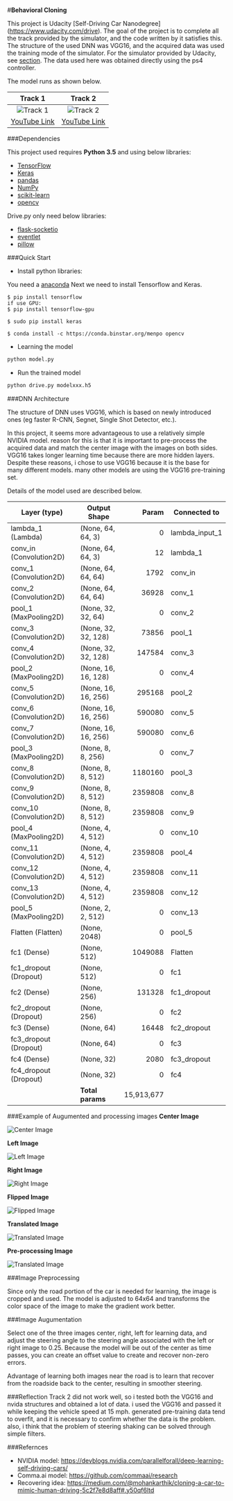 #**Behavioral Cloning**

This project is Udacity [Self-Driving Car Nanodegree] (https://www.udacity.com/drive). The goal of the project is to complete all the track provided by the simulator, and the code written by it satisfies this. The structure of the used DNN was VGG16, and the acquired data was used the training mode of the simulator. For the simulator provided by Udacity, see [section](https://github.com/udacity/self-driving-car-sim). The data used here was obtained directly using the ps4 controller.

The model runs as shown below.

Track 1                       |  Track 2
:----------------------------:|:------------------------------:
![Track 1](imgfile/track1.gif) | ![Track 2](imgfile/track2.gif)
|[YouTube Link](https://youtu.be/j5FRHlkMdpM)|[YouTube Link](https://youtu.be/MDbgBqUcmnE)|

###Dependencies

This project used requires **Python 3.5** and using below libraries: 

- [TensorFlow](http://tensorflow.org)
- [Keras](https://keras.io/)
- [pandas](http://pandas.pydata.org/)
- [NumPy](http://www.numpy.org/)
- [scikit-learn](http://scikit-learn.org/)
- [opencv](http://opencv.org/)

Drive.py only need below libraries:

- [flask-socketio](https://flask-socketio.readthedocs.io/en/latest/)
- [eventlet](http://eventlet.net/)
- [pillow](https://python-pillow.org/)

###Quick Start

- Install python libraries:

You need a [anaconda](https://www.continuum.io/downloads)
Next we need to install Tensorflow and Keras.

```Tensorflow
$ pip install tensorflow
if use GPU:
$ pip install tensorflow-gpu
```
```Keras
$ sudo pip install keras
```
```opencv
$ conda install -c https://conda.binstar.org/menpo opencv
```

- Learning the model
```python
python model.py
```

- Run the trained model
```python
python drive.py modelxxx.h5
```

###DNN Architecture

The structure of DNN uses VGG16, which is based on newly introduced ones (eg faster R-CNN, Segnet, Single Shot Detector, etc.).

In this project, it seems more advantageous to use a relatively simple NVIDIA model. reason for this is that it is important to pre-process the acquired data and match the center image with the images on both sides. VGG16 takes longer learning time because there are more hidden layers.
Despite these reasons, i chose to use VGG16 because it is the base for many different models. many other models are using the VGG16 pre-training set.

Details of the model used are described below.

|Layer (type)                    |Output Shape        |Param       |Connected to      |                     
|--------------------------------|--------------------|-----------:|------------------|
|lambda_1 (Lambda)               |(None, 64, 64, 3)   |0           |lambda_input_1    |       
|conv_in (Convolution2D)         |(None, 64, 64, 3)   |12          |lambda_1          |         
|conv_1 (Convolution2D)          |(None, 64, 64, 64)  |1792        |conv_in           |               
|conv_2 (Convolution2D)          |(None, 64, 64, 64)  |36928       |conv_1            |               
|pool_1 (MaxPooling2D)           |(None, 32, 32, 64)  |0           |conv_2            |         
|conv_3 (Convolution2D)          |(None, 32, 32, 128) |73856       |pool_1            |         
|conv_4 (Convolution2D)          |(None, 32, 32, 128) |147584      |conv_3            |         
|pool_2 (MaxPooling2D)           |(None, 16, 16, 128) |0           |conv_4            |        
|conv_5 (Convolution2D)          |(None, 16, 16, 256) |295168      |pool_2            |         
|conv_6 (Convolution2D)          |(None, 16, 16, 256) |590080      |conv_5            |         
|conv_7 (Convolution2D)          |(None, 16, 16, 256) |590080      |conv_6            |         
|pool_3 (MaxPooling2D)           |(None, 8, 8, 256)   |0           |conv_7            |         
|conv_8 (Convolution2D)          |(None, 8, 8, 512)   |1180160     |pool_3            |                     
|conv_9 (Convolution2D)          |(None, 8, 8, 512)   |2359808     |conv_8            |                     
|conv_10 (Convolution2D)         |(None, 8, 8, 512)   |2359808     |conv_9            |                     
|pool_4 (MaxPooling2D)           |(None, 4, 4, 512)   |0           |conv_10           |               
|conv_11 (Convolution2D)         |(None, 4, 4, 512)   |2359808     |pool_4            |                     
|conv_12 (Convolution2D)         |(None, 4, 4, 512)   |2359808     |conv_11           |                    
|conv_13 (Convolution2D)         |(None, 4, 4, 512)   |2359808     |conv_12           |                    
|pool_5 (MaxPooling2D)           |(None, 2, 2, 512)   |0           |conv_13           |
|Flatten (Flatten)               |(None, 2048)        |0           |pool_5            |              
|fc1 (Dense)                     |(None, 512)         |1049088     |Flatten           |         
|fc1_dropout (Dropout)           |(None, 512)         |0           |fc1               |         
|fc2 (Dense)                     |(None, 256)         |131328      |fc1_dropout       |                
|fc2_dropout (Dropout)           |(None, 256)         |0           |fc2               |               
|fc3 (Dense)                     |(None, 64)          |16448       |fc2_dropout       |                
|fc3_dropout (Dropout)           |(None, 64)          |0           |fc3               |                       
|fc4 (Dense)                     |(None, 32)          |2080        |fc3_dropout       |                
|fc4_dropout (Dropout)           |(None, 32)          |0           |fc4               |                        
|                                |**Total params**    |15,913,677

###Example of Augumented and processing images
**Center Image**

![Center Image](imgfile/center_2017_02_11_01_48_41_586.jpg)

**Left Image**

![Left Image](imgfile/left_2017_02_11_01_48_41_586.jpg)

**Right Image**

![Right Image](imgfile/right_2017_02_11_01_48_41_586.jpg)

**Flipped Image**

![Flipped Image](imgfile//flip.png)

**Translated Image**

![Translated Image](imgfile//translate.png)

**Pre-processing Image**

![Translated Image](imgfile//translate.png)


###Image Preprocessing

Since only the road portion of the car is needed for learning, the image is cropped and used.
The model is adjusted to 64x64 and transforms the color space of the image to make the gradient work better.

###Image Augumentation

Select one of the three images center, right, left for learning data, and adjust the steering angle to the steering angle associated with the left or right image to 0.25. Because the model will be out of the center as time passes, you can create an offset value to create and recover non-zero errors.

Advantage of learning both images near the road is to learn that recover from the roadside back to the center, resulting in smoother steering.

###Reflection
Track 2 did not work well, so i tested both the VGG16 and nvida structures and obtained a lot of data. i used the VGG16 and passed it while keeping the vehicle speed at 15 mph. generated pre-training data tend to overfit, and it is necessary to confirm whether the data is the problem. also, i think that the problem of steering shaking can be solved through simple filters.

###Refernces
- NVIDIA model: https://devblogs.nvidia.com/parallelforall/deep-learning-self-driving-cars/
- Comma.ai model: https://github.com/commaai/research
- Recovering idea: https://medium.com/@mohankarthik/cloning-a-car-to-mimic-human-driving-5c2f7e8d8aff#.y50qf6ltd
